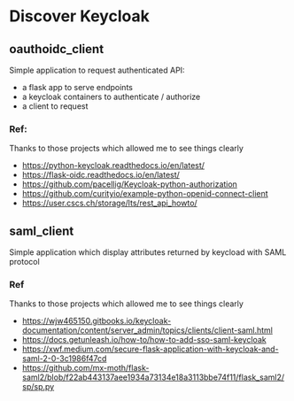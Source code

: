 # Discover Keycloak 

## oauthoidc_client

Simple application to request authenticated API: 
* a flask app to serve endpoints
* a keycloak containers to authenticate / authorize
* a client to request

### Ref: 
Thanks to those projects which allowed me to see things clearly

* https://python-keycloak.readthedocs.io/en/latest/
* https://flask-oidc.readthedocs.io/en/latest/
* https://github.com/pacellig/Keycloak-python-authorization
* https://github.com/curityio/example-python-openid-connect-client
* https://user.cscs.ch/storage/lts/rest_api_howto/

## saml_client

Simple application which display attributes returned by keycload with SAML protocol

### Ref
Thanks to those projects which allowed me to see things clearly

* https://wjw465150.gitbooks.io/keycloak-documentation/content/server_admin/topics/clients/client-saml.html
* https://docs.getunleash.io/how-to/how-to-add-sso-saml-keycloak
* https://xwf.medium.com/secure-flask-application-with-keycloak-and-saml-2-0-3c1986f47cd
* https://github.com/mx-moth/flask-saml2/blob/f22ab443137aee1934a73134e18a3113bbe74f11/flask_saml2/sp/sp.py
